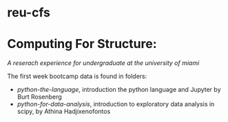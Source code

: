# reu-cfs

# Computing For Structure:
_A reserach experience for undergraduate at the university of miami_

The first week bootcamp data is found in folders:
* _python-the-language_, introduction the python language and Jupyter by Burt Rosenberg
* _python-for-data-analysis_, introduction to exploratory data analysis in scipy, by Athina Hadjixenofontos
